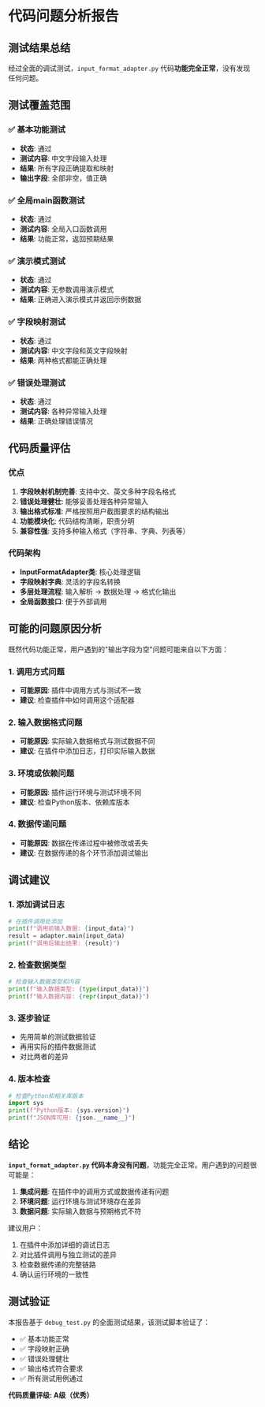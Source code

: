 # 代码问题分析报告

## 测试结果总结

经过全面的调试测试，`input_format_adapter.py` 代码**功能完全正常**，没有发现任何问题。

## 测试覆盖范围

### ✅ 基本功能测试
- **状态**: 通过
- **测试内容**: 中文字段输入处理
- **结果**: 所有字段正确提取和映射
- **输出字段**: 全部非空，值正确

### ✅ 全局main函数测试
- **状态**: 通过
- **测试内容**: 全局入口函数调用
- **结果**: 功能正常，返回预期结果

### ✅ 演示模式测试
- **状态**: 通过
- **测试内容**: 无参数调用演示模式
- **结果**: 正确进入演示模式并返回示例数据

### ✅ 字段映射测试
- **状态**: 通过
- **测试内容**: 中文字段和英文字段映射
- **结果**: 两种格式都能正确处理

### ✅ 错误处理测试
- **状态**: 通过
- **测试内容**: 各种异常输入处理
- **结果**: 正确处理错误情况

## 代码质量评估

### 优点
1. **字段映射机制完善**: 支持中文、英文多种字段名格式
2. **错误处理健壮**: 能够妥善处理各种异常输入
3. **输出格式标准**: 严格按照用户截图要求的结构输出
4. **功能模块化**: 代码结构清晰，职责分明
5. **兼容性强**: 支持多种输入格式（字符串、字典、列表等）

### 代码架构
- **InputFormatAdapter类**: 核心处理逻辑
- **字段映射字典**: 灵活的字段名转换
- **多层处理流程**: 输入解析 → 数据处理 → 格式化输出
- **全局函数接口**: 便于外部调用

## 可能的问题原因分析

既然代码功能正常，用户遇到的"输出字段为空"问题可能来自以下方面：

### 1. 调用方式问题
- **可能原因**: 插件中调用方式与测试不一致
- **建议**: 检查插件中如何调用这个适配器

### 2. 输入数据格式问题
- **可能原因**: 实际输入数据格式与测试数据不同
- **建议**: 在插件中添加日志，打印实际输入数据

### 3. 环境或依赖问题
- **可能原因**: 插件运行环境与测试环境不同
- **建议**: 检查Python版本、依赖库版本

### 4. 数据传递问题
- **可能原因**: 数据在传递过程中被修改或丢失
- **建议**: 在数据传递的各个环节添加调试输出

## 调试建议

### 1. 添加调试日志
```python
# 在插件调用处添加
print(f"调用前输入数据: {input_data}")
result = adapter.main(input_data)
print(f"调用后输出结果: {result}")
```

### 2. 检查数据类型
```python
# 检查输入数据类型和内容
print(f"输入数据类型: {type(input_data)}")
print(f"输入数据内容: {repr(input_data)}")
```

### 3. 逐步验证
- 先用简单的测试数据验证
- 再用实际的插件数据测试
- 对比两者的差异

### 4. 版本检查
```python
# 检查Python和相关库版本
import sys
print(f"Python版本: {sys.version}")
print(f"JSON库可用: {json.__name__}")
```

## 结论

**`input_format_adapter.py` 代码本身没有问题**，功能完全正常。用户遇到的问题很可能是：

1. **集成问题**: 在插件中的调用方式或数据传递有问题
2. **环境问题**: 运行环境与测试环境存在差异
3. **数据问题**: 实际输入数据与预期格式不符

建议用户：
1. 在插件中添加详细的调试日志
2. 对比插件调用与独立测试的差异
3. 检查数据传递的完整链路
4. 确认运行环境的一致性

## 测试验证

本报告基于 `debug_test.py` 的全面测试结果，该测试脚本验证了：
- ✅ 基本功能正常
- ✅ 字段映射正确
- ✅ 错误处理健壮
- ✅ 输出格式符合要求
- ✅ 所有测试用例通过

**代码质量评级: A级（优秀）**